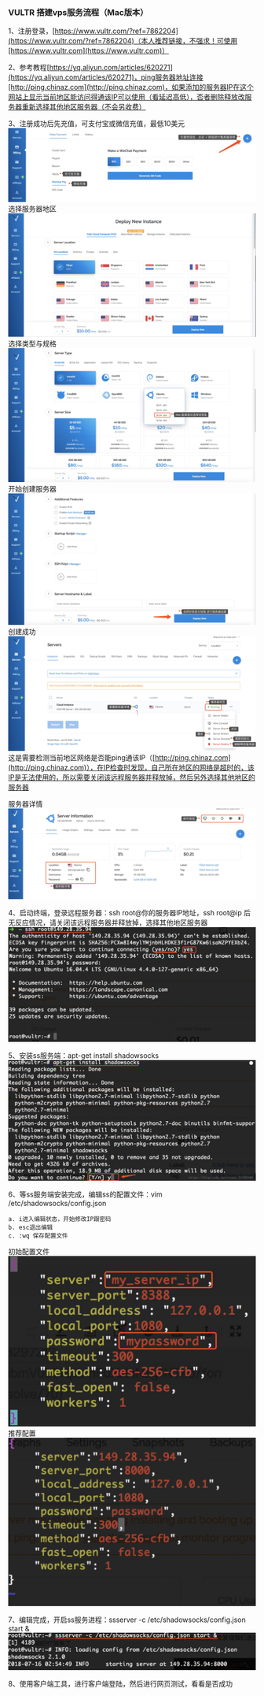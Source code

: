 ### VULTR 搭建vps服务流程（Mac版本）

1、注册登录，[https://www.vultr.com/?ref=7862204](https://www.vultr.com/?ref=7862204)（本人推荐链接，不强求！可使用[https://www.vultr.com](https://www.vultr.com)）

2、参考教程[https://yq.aliyun.com/articles/620271](https://yq.aliyun.com/articles/620271)，ping服务器地址连接[http://ping.chinaz.com](http://ping.chinaz.com)，如果添加的服务器IP在这个网站上显示当前地区能访问得通该IP可以使用（看延迟高低），否者删除释放改服务器重新选择其他地区服务器（不会另收费）

3、注册成功后先充值，可支付宝或微信充值，最低10美元
![1](https://github.com/LHWen/HWDocument/blob/master/VPSImg/1.png)
选择服务器地区
![2](https://github.com/LHWen/HWDocument/blob/master/VPSImg/2.png)
选择类型与规格
![3](https://github.com/LHWen/HWDocument/blob/master/VPSImg/3.png)
开始创建服务器
![4](https://github.com/LHWen/HWDocument/blob/master/VPSImg/4.png)
创建成功
![5](https://github.com/LHWen/HWDocument/blob/master/VPSImg/5.png)
这是需要检测当前地区网络是否能ping通该IP（[http://ping.chinaz.com](http://ping.chinaz.com)），在IP检查时发现，自己所在地区的网络是超时的，该IP是无法使用的，所以需要关闭该远程服务器并释放掉，然后另外选择其他地区的服务器

服务器详情
![6](https://github.com/LHWen/HWDocument/blob/master/VPSImg/6.png)

4、启动终端，登录远程服务器：ssh root@你的服务器IP地址，ssh root@ip 后无反应情况，请关闭该远程服务器并释放掉，选择其他地区服务器
![7](https://github.com/LHWen/HWDocument/blob/master/VPSImg/7.png)

5、安装ss服务端：apt-get install shadowsocks
![8](https://github.com/LHWen/HWDocument/blob/master/VPSImg/8.png)

6、等ss服务端安装完成，编辑ss的配置文件：vim /etc/shadowsocks/config.json

```
a. i进入编辑状态，开始修改IP跟密码
b. esc退出编辑
c. :wq 保存配置文件
```

初始配置文件
![9](https://github.com/LHWen/HWDocument/blob/master/VPSImg/9.png)
推荐配置
![10](https://github.com/LHWen/HWDocument/blob/master/VPSImg/10.png)

7、编辑完成，开启ss服务进程：ssserver -c /etc/shadowsocks/config.json start &
![11](https://github.com/LHWen/HWDocument/blob/master/VPSImg/11.png)

8、使用客户端工具，进行客户端登陆，然后进行网页测试，看看是否成功

